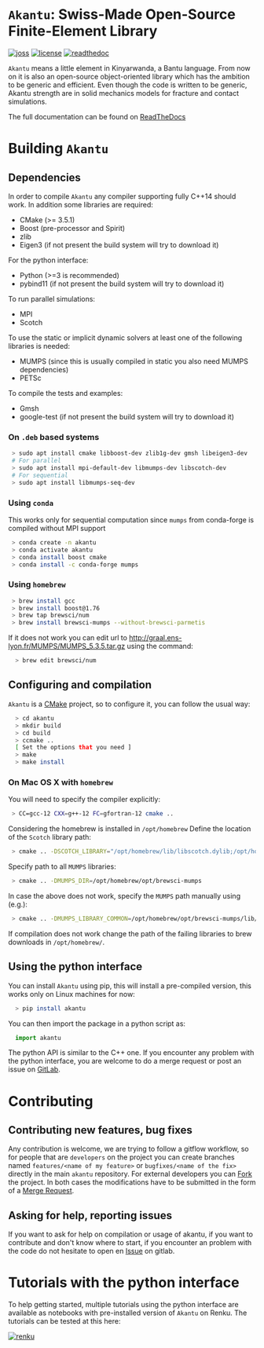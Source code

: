# `Akantu`: Swiss-Made Open-Source Finite-Element Library

[![joss](https://joss.theoj.org/papers/3abf3c7945cc9a016a946ce9e02e357f/status.svg)](https://joss.theoj.org/papers/3abf3c7945cc9a016a946ce9e02e357f) [![license](https://img.shields.io/badge/license-LGPLv3-green)](https://www.gnu.org/licenses/lgpl-3.0.en.html) [![readthedoc](https://readthedocs.org/projects/akantu/badge/?version=master)](https://akantu.readthedocs.io/en/latest/?badge=master)

`Akantu` means a little element in Kinyarwanda, a Bantu language. From now on it
is also an open-source object-oriented library which has the ambition to be
generic and efficient. Even though the code is written to be generic, Akantu
strength are in solid mechanics models for fracture and contact simulations.

The full documentation can be found on [ReadTheDocs](https://akantu.readthedocs.io/en/latest/)

# Building `Akantu`

## Dependencies

In order to compile `Akantu`  any compiler supporting fully C++14 should work.
In addition some libraries are required:

 - CMake (>= 3.5.1)
 - Boost (pre-processor and Spirit)
 - zlib
 - Eigen3 (if not present the build system will try to download it)

For the python interface:

 - Python (>=3 is recommended)
 - pybind11 (if not present the build system will try to download it)

To run parallel simulations:

 - MPI
 - Scotch

To use the static or implicit dynamic solvers at least one of the following libraries is needed:

 - MUMPS (since this is usually compiled in static you also need MUMPS dependencies)
 - PETSc

To compile the tests and examples:

 - Gmsh
 - google-test (if not present the build system will try to download it)

### On `.deb` based systems

``` sh
 > sudo apt install cmake libboost-dev zlib1g-dev gmsh libeigen3-dev
 # For parallel
 > sudo apt install mpi-default-dev libmumps-dev libscotch-dev
 # For sequential
 > sudo apt install libmumps-seq-dev 
```

### Using `conda`

This works only for sequential computation since `mumps` from conda-forge is compiled without MPI support

``` sh
 > conda create -n akantu
 > conda activate akantu
 > conda install boost cmake
 > conda install -c conda-forge mumps
```

### Using `homebrew`

``` sh
 > brew install gcc
 > brew install boost@1.76
 > brew tap brewsci/num
 > brew install brewsci-mumps --without-brewsci-parmetis
```

If it does not work you can edit url to http://graal.ens-lyon.fr/MUMPS/MUMPS_5.3.5.tar.gz using the command:
``` sh
  > brew edit brewsci/num
```

## Configuring and compilation


`Akantu` is a [CMake](https://cmake.org/) project, so to configure it, you can follow the usual way:

``` sh
  > cd akantu
  > mkdir build
  > cd build
  > ccmake ..
  [ Set the options that you need ]
  > make
  > make install

```

### On Mac OS X with `homebrew`

You will need to specify the compiler explicitly:

``` sh
 > CC=gcc-12 CXX=g++-12 FC=gfortran-12 cmake ..
```

Considering the homebrew is installed in `/opt/homebrew`
Define the location of the ``Scotch`` library path:
``` sh
 > cmake .. -DSCOTCH_LIBRARY="/opt/homebrew/lib/libscotch.dylib;/opt/homebrew/lib/libscotcherr.dylib;/opt/homebrew/lib/libscotcherrexit.dylib"
```

Specify path to all ``MUMPS`` libraries:
``` sh
 > cmake .. -DMUMPS_DIR=/opt/homebrew/opt/brewsci-mumps
```

In case the above does not work, specify the ``MUMPS`` path manually using (e.g.):
``` sh
 > cmake .. -DMUMPS_LIBRARY_COMMON=/opt/homebrew/opt/brewsci-mumps/lib/libmumps_common.dylib 
```

If compilation does not work change the path of the failing libraries to brew downloads in `/opt/homebrew/`. 

## Using the python interface


You can install ``Akantu`` using pip, this will install a pre-compiled version, this works only on Linux machines for now:

``` sh
  > pip install akantu
```

You can then import the package in a python script as:

``` python
  import akantu
```

The python API is similar to the C++ one. If you
encounter any problem with the python interface, you are welcome to do a merge
request or post an issue on [GitLab](https://gitlab.com/akantu/akantu/-/issues).

# Contributing

## Contributing new features, bug fixes
Any contribution is welcome, we are trying to follow a gitflow workflow, so for people that are `developers` on the project you can create branches named `features/<name of my feature>` or `bugfixes/<name of the fix>` directly in the main `akantu` repository.
For external developers you can [Fork](https://gitlab.com/akantu/akantu/-/forks/new) the project.
In both cases the modifications have to be submitted in the form of a [Merge Request](https://gitlab.com/akantu/akantu/-/merge_requests/new).

## Asking for help, reporting issues

If you want to ask for help on compilation or usage of akantu, if you want to contribute and don't know where to start, if you encounter an problem with the code do not hesitate to open en [Issue](https://gitlab.com/akantu/akantu/-/issues/new) on gitlab.



# Tutorials with the python interface

To help getting started, multiple tutorials using the python interface are
available as notebooks with pre-installed version of `Akantu` on Renku. The tutorials can be tested at this here: 

[![renku](https://user-content.gitlab-static.net/52a4794df1236b248c8fc870bd74e9d787c0e2cb/68747470733a2f2f72656e6b756c61622e696f2f72656e6b752d62616467652e737667)](https://renkulab.io/projects/guillaume.anciaux/akantu-tutorials/sessions/new?autostart=1)

